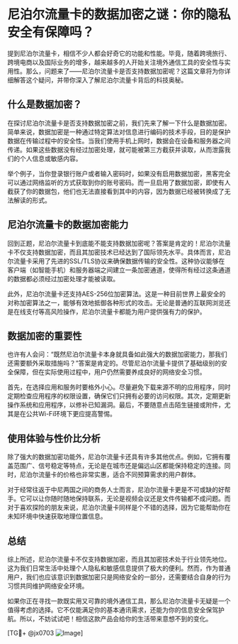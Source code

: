 # 尼泊尔流量卡的数据加密之谜：你的隐私安全有保障吗？

提到尼泊尔流量卡，相信不少人都会好奇它的功能和性能。毕竟，随着跨境旅行、跨境电商以及国际业务的增多，越来越多的人开始关注境外通信工具的安全性与实用性。那么，问题来了——尼泊尔流量卡是否支持数据加密呢？这篇文章将为你详细解答这个疑问，并带你深入了解尼泊尔流量卡背后的科技奥秘。

## 什么是数据加密？

在探讨尼泊尔流量卡是否支持数据加密之前，我们先来了解一下什么是数据加密。简单来说，数据加密是一种通过特定算法对信息进行编码的技术手段，目的是保护数据在传输过程中的安全性。当我们使用手机上网时，数据会在设备和服务器之间传递。如果这些数据没有经过加密处理，就可能被第三方截获并读取，从而泄露我们的个人信息或敏感内容。

举个例子，当你登录银行账户或者输入密码时，如果没有启用数据加密，黑客完全可以通过网络监听的方式获取到你的账号密码。而一旦启用了数据加密，即使有人截获了你的数据包，他们也无法直接看到其中的内容，因为数据已经被转换成了无法解读的形式。

## 尼泊尔流量卡的数据加密能力

回到正题，尼泊尔流量卡到底能不能支持数据加密呢？答案是肯定的！尼泊尔流量卡不仅支持数据加密，而且其加密技术已经达到了国际领先水平。具体而言，尼泊尔流量卡采用了先进的SSL/TLS协议来确保数据传输的安全性。这种协议能够在客户端（如智能手机）和服务器端之间建立一条加密通道，使得所有经过这条通道的数据都必须经过加密处理才能被读取。

此外，尼泊尔流量卡还支持AES-256位加密算法。这是一种目前世界上最安全的对称加密算法之一，能够有效地抵御各种形式的攻击。无论是普通的互联网浏览还是在线支付等高风险操作，尼泊尔流量卡都能为用户提供强有力的保护。

## 数据加密的重要性

也许有人会问：“既然尼泊尔流量卡本身就具备如此强大的数据加密能力，那我们还需要额外采取措施吗？”答案是肯定的。尽管尼泊尔流量卡提供了基础级别的安全保障，但在实际使用过程中，用户仍然需要养成良好的网络安全习惯。

首先，在选择应用和服务时要格外小心。尽量避免下载来源不明的应用程序，同时定期检查应用程序的权限设置，确保它们只拥有必要的访问权限。其次，定期更新操作系统和应用程序，以修补已知漏洞。最后，不要随意点击陌生链接或附件，尤其是在公共Wi-Fi环境下更应提高警惕。

## 使用体验与性价比分析

除了强大的数据加密功能外，尼泊尔流量卡还具有许多其他优点。例如，它拥有覆盖范围广、信号稳定等特点，无论是在城市还是偏远山区都能保持稳定的连接。同时，尼泊尔流量卡的价格也非常实惠，适合不同预算需求的用户群体。

对于经常往返于中尼两国之间的商务人士而言，尼泊尔流量卡更是不可或缺的好帮手。它可以让你随时随地保持联系，无论是视频会议还是文件传输都不成问题。而对于喜欢探险的朋友来说，尼泊尔流量卡同样是个不错的选择，因为它能帮助你在未知环境中快速获取地理位置信息。

## 总结

综上所述，尼泊尔流量卡不仅支持数据加密，而且其加密技术处于行业领先地位。这为我们日常生活中处理个人隐私和敏感信息提供了极大的便利。然而，作为普通用户，我们也应该意识到数据加密只是网络安全的一部分，还需要结合自身的行为习惯共同维护网络安全环境。

如果你正在寻找一款既实用又可靠的境外通信工具，那么尼泊尔流量卡无疑是一个值得考虑的选择。它不仅能满足你的基本通讯需求，还能为你的信息安全保驾护航。所以，不妨试试吧！相信这款产品会给你的生活带来意想不到的变化。

[TG💪+ @jx0703 ![Image](https://github.com/user-attachments/assets/dbca1d08-cadb-493c-b0ec-ad6f7a83f270)]